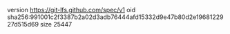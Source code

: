version https://git-lfs.github.com/spec/v1
oid sha256:991001c2f3387b2a02d3adb76444afd15332d9e47b80d2e1968122927d515d69
size 25447

